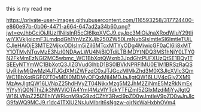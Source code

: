 this is my read me

https://private-user-images.githubusercontent.com/116593258/317724400-e860e97b-0b06-4471-a664-647ad2a34b60.png?jwt=eyJhbGciOiJIUzI1NiIsInR5cCI6IkpXVCJ9.eyJpc3MiOiJnaXRodWIuY29tIiwiYXVkIjoicmF3LmdpdGh1YnVzZXJjb250ZW50LmNvbSIsImtleSI6ImtleTUiLCJleHAiOjE3MTE2MjkxODIsIm5iZiI6MTcxMTYyODg4MiwicGF0aCI6Ii8xMTY1OTMyNTgvMzE3NzI0NDAwLWU4NjBlOTdiLTBiMDYtNDQ3MS1hNjY0LTY0N2FkMmEzNGI2MC5wbmc_WC1BbXotQWxnb3JpdGhtPUFXUzQtSE1BQy1TSEEyNTYmWC1BbXotQ3JlZGVudGlhbD1BS0lBVkNPRFlMU0E1M1BRSzRaQSUyRjIwMjQwMzI4JTJGdXMtZWFzdC0xJTJGczMlMkZhd3M0X3JlcXVlc3QmWC1BbXotRGF0ZT0yMDI0MDMyOFQxMjI4MDJaJlgtQW16LUV4cGlyZXM9MzAwJlgtQW16LVNpZ25hdHVyZT04NjkxMzg5M2JhM2ZiNmE5MzRkNmExYjYyYjQ0NThiZjk3NWViOTA4YmI4MzVlYTdkYTFjZmI5ZGIxMzdiMjYyJlgtQW16LVNpZ25lZEhlYWRlcnM9aG9zdCZhY3Rvcl9pZD0wJmtleV9pZD0wJnJlcG9faWQ9MCJ9.r1dc41TXlU2NrJuMlbrit6sNgzw-ojrNcWaHxbhOVm4

